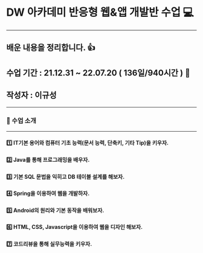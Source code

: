 # DW 아카데미 반응형 웹&앱 개발반 수업 :computer:
***

## 배운 내용을 정리합니다.  :thumbsup:
## 수업 기간 : 21.12.31 ~ 22.07.20 ( 136일/940시간 )  :date:
## 작성자 : 이규성
***

###   :mega:    수업 소개  
***
####    :one:    IT기본 용어와 컴퓨터 기초 능력(문서 능력, 단축키, 기타 Tip)을 키우자.
####    :two:    Java를 통해 프로그래밍을 배우자.
####    :three:  기본 SQL 문법을 익히고 DB 테이블 설계를 해보자.
####    :four:   Spring을 이용하여 웹을 개발하자.
####    :five:   Android의 원리와 기본 동작을 배워보자.
####    :six:    HTML, CSS, Javascript을 이용하여 웹을 디자인 해보자.
####    :seven:  코드리뷰을 통해 실무능력을 키우자.


